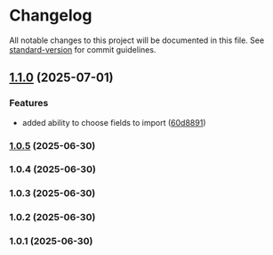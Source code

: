# Changelog

All notable changes to this project will be documented in this file. See [standard-version](https://github.com/conventional-changelog/standard-version) for commit guidelines.

## [1.1.0](https://github.com/Millroy094/auth0-tenant-to-tenant-user-migration-tool/compare/v1.0.5...v1.1.0) (2025-07-01)


### Features

* added ability to choose fields to import ([60d8891](https://github.com/Millroy094/auth0-tenant-to-tenant-user-migration-tool/commit/60d88912a1a69c72ffcae7dcbecc9e9f27052c2f))

### [1.0.5](https://github.com/Millroy094/auth0-tenant-to-tenant-user-migration-tool/compare/v1.0.4...v1.0.5) (2025-06-30)

### 1.0.4 (2025-06-30)

### 1.0.3 (2025-06-30)

### 1.0.2 (2025-06-30)

### 1.0.1 (2025-06-30)
